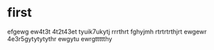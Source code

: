 # first

efgewg
ew4t3t
4t2t43et
tyuik7ukytj
rrrthrt
fghyjmh
rtrtrtrthjrt
ewgewr
4e3r5gytytytythr
ewgytu
ewrgttttthy
